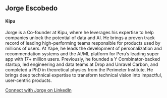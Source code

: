 ## **Jorge** Escobedo

#### Kipu

Jorge is a Co-founder at Kipu, where he leverages his expertise to help companies unlock the potential of data and AI. He brings a proven track record of leading high-performing teams responsible for products used by millions of users. At Yape, he leads the development of personalization and recommendation systems and the AI/ML platform for Peru’s leading super app with 17+ million users. Previously, he founded a Y Combinator-backed startup, led engineering and data teams at Drop and Unravel Carbon, and completed a PhD in theoretical physics from the Perimeter Institute. He brings deep technical expertise to transform technical vision into impactful, user-centric products.

[Connect with Jorge on LinkedIn](https://www.linkedin.com/in/jescob/)
